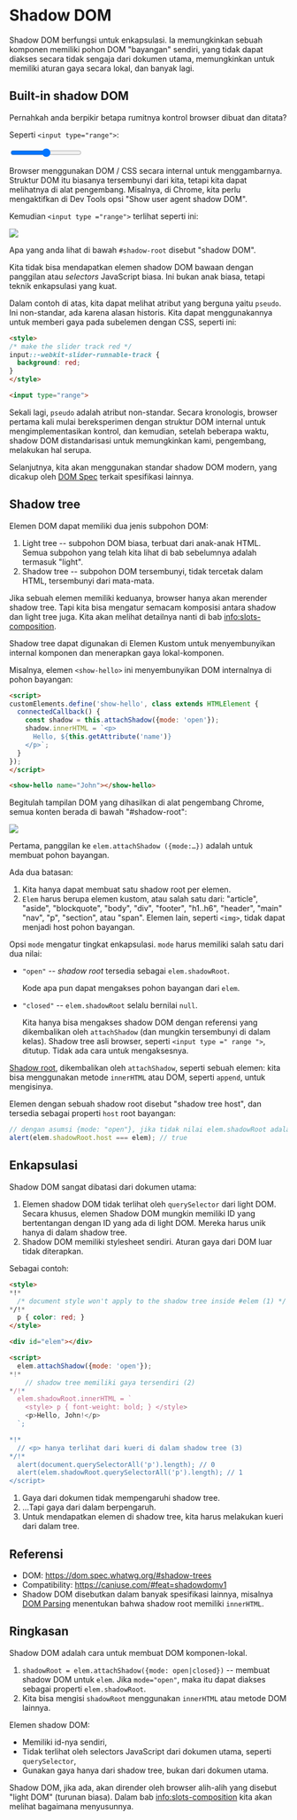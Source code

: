 # Shadow DOM

Shadow DOM berfungsi untuk enkapsulasi. Ia memungkinkan sebuah komponen memiliki pohon DOM "bayangan" sendiri, yang tidak dapat diakses secara tidak sengaja dari dokumen utama, memungkinkan untuk memiliki aturan gaya secara lokal, dan banyak lagi.

## Built-in shadow DOM

Pernahkah anda berpikir betapa rumitnya kontrol browser dibuat dan ditata?

Seperti `<input type="range">`:

<p>
<input type="range">
</p>

Browser menggunakan DOM / CSS secara internal untuk menggambarnya. Struktur DOM itu biasanya tersembunyi dari kita, tetapi kita dapat melihatnya di alat pengembang. Misalnya, di Chrome, kita perlu mengaktifkan di Dev Tools opsi "Show user agent shadow DOM".

Kemudian `<input type ="range">` terlihat seperti ini:

![](shadow-dom-range.png)

Apa yang anda lihat di bawah `#shadow-root` disebut "shadow DOM".

Kita tidak bisa mendapatkan elemen shadow DOM bawaan dengan panggilan atau *selectors* JavaScript biasa. Ini bukan anak biasa, tetapi teknik enkapsulasi yang kuat.

Dalam contoh di atas, kita dapat melihat atribut yang berguna yaitu `pseudo`. Ini non-standar, ada karena alasan historis. Kita dapat menggunakannya untuk memberi gaya pada subelemen dengan CSS, seperti ini:

```html run autorun
<style>
/* make the slider track red */
input::-webkit-slider-runnable-track {
  background: red;
}
</style>

<input type="range">
```

Sekali lagi, `pseudo` adalah atribut non-standar. Secara kronologis, browser pertama kali mulai bereksperimen dengan struktur DOM internal untuk mengimplementasikan kontrol, dan kemudian, setelah beberapa waktu, shadow DOM distandarisasi untuk memungkinkan kami, pengembang, melakukan hal serupa.

Selanjutnya, kita akan menggunakan standar shadow DOM modern, yang dicakup oleh [DOM Spec](https://dom.spec.whatwg.org/#shadow-trees) terkait spesifikasi lainnya.

## Shadow tree

Elemen DOM dapat memiliki dua jenis subpohon DOM:

1. Light tree -- subpohon DOM biasa, terbuat dari anak-anak HTML. Semua subpohon yang telah kita lihat di bab sebelumnya adalah termasuk "light".
2. Shadow tree -- subpohon DOM tersembunyi, tidak tercetak dalam HTML, tersembunyi dari mata-mata.

Jika sebuah elemen memiliki keduanya, browser hanya akan merender shadow tree. Tapi kita bisa mengatur semacam komposisi antara shadow dan light tree juga. Kita akan melihat detailnya nanti di bab <info:slots-composition>.

Shadow tree dapat digunakan di Elemen Kustom untuk menyembunyikan internal komponen dan menerapkan gaya lokal-komponen.

Misalnya, elemen `<show-hello>` ini menyembunyikan DOM internalnya di pohon bayangan:

```html run autorun height=60
<script>
customElements.define('show-hello', class extends HTMLElement {
  connectedCallback() {
    const shadow = this.attachShadow({mode: 'open'});
    shadow.innerHTML = `<p>
      Hello, ${this.getAttribute('name')}
    </p>`;
  }  
});
</script>

<show-hello name="John"></show-hello>
```

Begitulah tampilan DOM yang dihasilkan di alat pengembang Chrome, semua konten berada di bawah "#shadow-root":

![](shadow-dom-say-hello.png)

Pertama, panggilan ke `elem.attachShadow ({mode:…})` adalah untuk membuat pohon bayangan.

Ada dua batasan:
1. Kita hanya dapat membuat satu shadow root per elemen.
2. `Elem` harus berupa elemen kustom, atau salah satu dari: "article", "aside", "blockquote", "body", "div", "footer", "h1..h6", "header", "main" "nav", "p", "section", atau "span". Elemen lain, seperti `<img>`, tidak dapat menjadi host pohon bayangan.

Opsi `mode` mengatur tingkat enkapsulasi. `mode` harus memiliki salah satu dari dua nilai:
- `"open"` -- *shadow root* tersedia sebagai `elem.shadowRoot`.

    Kode apa pun dapat mengakses pohon bayangan dari `elem`.  
- `"closed"` -- `elem.shadowRoot` selalu bernilai `null`.

    Kita hanya bisa mengakses shadow DOM dengan referensi yang dikembalikan oleh `attachShadow` (dan mungkin tersembunyi di dalam kelas). Shadow tree asli browser, seperti `<input type =" range ">`, ditutup. Tidak ada cara untuk mengaksesnya.

[Shadow root](https://dom.spec.whatwg.org/#shadowroot), dikembalikan oleh `attachShadow`, seperti sebuah elemen: kita bisa menggunakan metode `innerHTML` atau DOM, seperti `append`, untuk mengisinya.

Elemen dengan sebuah shadow root disebut "shadow tree host", dan tersedia sebagai properti `host` root bayangan:

```js
// dengan asumsi {mode: "open"}, jika tidak nilai elem.shadowRoot adalah null
alert(elem.shadowRoot.host === elem); // true
```

## Enkapsulasi

Shadow DOM sangat dibatasi dari dokumen utama:

1. Elemen shadow DOM tidak terlihat oleh `querySelector` dari light DOM. Secara khusus, elemen Shadow DOM mungkin memiliki ID yang bertentangan dengan ID yang ada di light DOM. Mereka harus unik hanya di dalam shadow tree.
2. Shadow DOM memiliki stylesheet sendiri. Aturan gaya dari DOM luar tidak diterapkan.

Sebagai contoh:

```html run untrusted height=40
<style>
*!*
  /* document style won't apply to the shadow tree inside #elem (1) */
*/!*
  p { color: red; }
</style>

<div id="elem"></div>

<script>
  elem.attachShadow({mode: 'open'});
*!*
    // shadow tree memiliki gaya tersendiri (2)
*/!*
  elem.shadowRoot.innerHTML = `
    <style> p { font-weight: bold; } </style>
    <p>Hello, John!</p>
  `;

*!*
  // <p> hanya terlihat dari kueri di dalam shadow tree (3)
*/!*
  alert(document.querySelectorAll('p').length); // 0
  alert(elem.shadowRoot.querySelectorAll('p').length); // 1
</script>  
```

1. Gaya dari dokumen tidak mempengaruhi shadow tree.
2. ...Tapi gaya dari dalam berpengaruh.
3. Untuk mendapatkan elemen di shadow tree, kita harus melakukan kueri dari dalam tree.

## Referensi

- DOM: <https://dom.spec.whatwg.org/#shadow-trees>
- Compatibility: <https://caniuse.com/#feat=shadowdomv1>
- Shadow DOM disebutkan dalam banyak spesifikasi lainnya, misalnya [DOM Parsing](https://w3c.github.io/DOM-Parsing/#the-innerhtml-mixin) menentukan bahwa shadow root memiliki `innerHTML`.


## Ringkasan

Shadow DOM adalah cara untuk membuat DOM komponen-lokal.

1. `shadowRoot = elem.attachShadow({mode: open|closed})` -- membuat shadow DOM untuk `elem`. Jika `mode="open"`, maka itu dapat diakses sebagai properti `elem.shadowRoot`.
2. Kita bisa mengisi `shadowRoot` menggunakan `innerHTML` atau metode DOM lainnya.

Elemen shadow DOM:
- Memiliki id-nya sendiri,
- Tidak terlihat oleh selectors JavaScript dari dokumen utama, seperti `querySelector`,
- Gunakan gaya hanya dari shadow tree, bukan dari dokumen utama.

Shadow DOM, jika ada, akan dirender oleh browser alih-alih yang disebut "light DOM" (turunan biasa). Dalam bab <info:slots-composition> kita akan melihat bagaimana menyusunnya.
